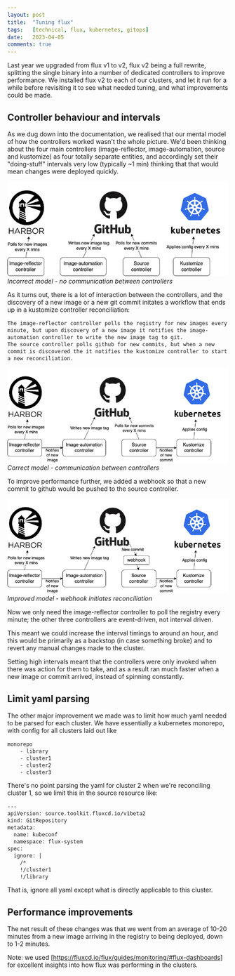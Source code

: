 ```yaml
---
layout: post
title:  "Tuning flux"
tags:   [technical, flux, kubernetes, gitops]
date:   2023-04-05
comments: true
---
```


Last year we upgraded from flux v1 to v2, flux v2 being a full rewrite, splitting the single binary into a number of dedicated controllers to improve performance. We installed flux v2 to each of our clusters, and let it run for a while before revisiting it to see what needed tuning, and what improvements could be made.

## Controller behaviour and intervals

As we dug down into the documentation, we realised that our mental model of how the controllers worked wasn't the whole picture. We'd been thinking about the four main controllers (image-reflector, image-automation, source and kustomize) as four totally separate entities, and accordingly set their "doing-stuff" intervals very low (typically ~1 min) thinking that that would mean changes were deployed quickly.

![Incorrect_model](/assets/images/flux1.png)
*Incorrect model - no communication between controllers*

As it turns out, there is a lot of interaction between the controllers, and the discovery of a new image or a new git commit initates a workflow that ends up in a kustomize controller reconciliation:

    The image-reflector controller polls the registry for new images every minute, but upon discovery of a new image it notifies the image-automation controller to write the new image tag to git.
    The source controller polls github for new commits, but when a new commit is discovered the it notifies the kustomize controller to start a new reconciliation.

![Correct_model](/assets/images/flux2.png)
*Correct model - communication between controllers*

To improve performance further, we added a webhook so that a new commit to github would be pushed to the source controller.

![Improved_model](/assets/images/flux3.png)
*Improved model - webhook initiates reconciliation*

Now we only need the image-reflector controller to poll the registry every minute; the other three controllers are event-driven, not interval driven.

This meant we could increase the interval timings to around an hour, and this would be primarily as a backstop (in case something broke) and to revert any manual changes made to the cluster.

Setting high intervals meant that the controllers were only invoked when there was action for them to take, and as a result ran much faster when a new image or commit arrived, instead of spinning constantly.

## Limit yaml parsing

The other major improvement we made was to limit how much yaml needed to be parsed for each cluster. We have essentially a kubernetes monorepo, with config for all clusters laid out like

```
monorepo
    - library
    - cluster1
    - cluster2
    - cluster3
```

There's no point parsing the yaml for cluster 2 when we're reconciling cluster 1, so we limit this in the source resource like:

```
---
apiVersion: source.toolkit.fluxcd.io/v1beta2
kind: GitRepository
metadata:
  name: kubeconf
  namespace: flux-system
spec:
  ignore: |
    /*
    !/cluster1
    !/library
```

That is, ignore all yaml except what is directly applicable to this cluster.

## Performance improvements

The net result of these changes was that we went from an average of 10-20 minutes from a new image arriving in the registry to being deployed, down to 1-2 minutes.

Note: we used [https://fluxcd.io/flux/guides/monitoring/#flux-dashboards] for excellent insights into how flux was performing in the clusters.
